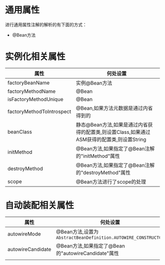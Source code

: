 
# 通用属性

进行通用属性注解的解析的有下面的方式：
- @Bean方法

# 实例化相关属性

| 属性                      | 何处设置                                                                                  |
| ------------------------- | ----------------------------------------------------------------------------------------- |
| factoryBeanName           | 实例@Bean方法                                                                             |
| factoryMethodName         | @Bean                                                                                     |
| isFactoryMethodUnique     | @Bean                                                                                     |
| factoryMethodToIntrospect | @Bean,如果方法元数据是通过内省得到的                                                      |
| beanClass                 | 静态@Bean方法,如果是通过内省获得的配置类,则设置Class,如果通过ASM获得的配置类,则设置String |
| initMethod                | @Bean方法,如果指定了@Bean注解的"initMethod"属性                                           |
| destroyMethod             | @Bean方法,如果指定了@Bean注解的"destroyMethod"属性                                        |
|scope|@Bean方法进行了scope的处理|


# 自动装配相关属性

| 属性              | 何处设置                                                      |
| ----------------- | ------------------------------------------------------------- |
| autowireMode      | @Bean方法,设置为`AbstractBeanDefinition.AUTOWIRE_CONSTRUCTOR` |
| autowireCandidate | @Bean方法,如果指定了@Bean的"autowireCandidate"属性            |
|                   |                                                               |
